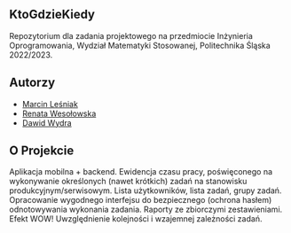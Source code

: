 ## KtoGdzieKiedy
Repozytorium dla zadania projektowego na przedmiocie Inżynieria Oprogramowania, Wydział Matematyki Stosowanej, Politechnika Śląska 2022/2023.

## Autorzy
- [Marcin Leśniak](https://github.com/Jajecznik)
- [Renata Wesołowska](https://github.com/)
- [Dawid Wydra](https://github.com/ejsiik)

## O Projekcie 
Aplikacja mobilna + backend. Ewidencja czasu pracy, poświęconego na wykonywanie określonych (nawet krótkich) zadań na stanowisku produkcyjnym/serwisowym. 
Lista użytkowników, lista zadań, grupy zadań. Opracowanie wygodnego interfejsu do bezpiecznego (ochrona hasłem) odnotowywania wykonania zadania. 
Raporty ze zbiorczymi zestawieniami.
Efekt WOW! Uwzględnienie kolejności i wzajemnej zależności zadań.
